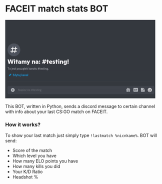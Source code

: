 # FACEIT match stats BOT

![Teaser](https://raw.githubusercontent.com/mpn01/faceit-lastmatch-bot/master/README/videos/teaser.gif)

This BOT, written in Python, sends a discord message to certain channel with info about your last CS:GO match on FACEIT.

### How it works?
To show your last match just simply type `!lastmatch %nicnkame%`. BOT will send:
* Score of the match
* Which level you have
* How many ELO points you have
* How many kills you did
* Your K/D Ratio
* Headshot %


